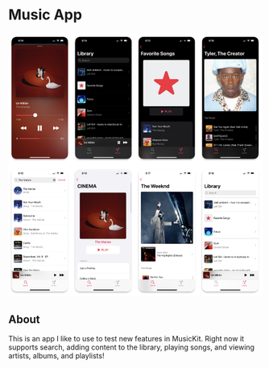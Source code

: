 # Music App

![Music](https://github.com/carsongro/Music/blob/main/music.png?raw=true)

## About

This is an app I like to use to test new features in MusicKit. Right now it supports search, adding content to the library, playing songs, and viewing artists, albums, and playlists!
